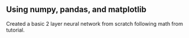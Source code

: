 ## Using numpy, pandas, and matplotlib
Created a basic 2 layer neural network from scratch following math from tutorial.
